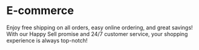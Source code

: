 # E-commerce
Enjoy free shipping on all orders, easy online ordering, and great savings! With our Happy Sell promise and 24/7 customer service, your shopping experience is always top-notch!
